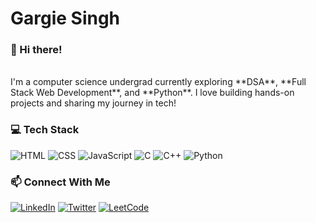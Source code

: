 # Gargie Singh

### 👋 Hi there!
<br>
I'm a computer science undergrad currently exploring **DSA**, **Full Stack Web Development**, and **Python**. I love building hands-on projects and sharing my journey in tech!

### 💻 Tech Stack
![HTML](https://img.shields.io/badge/-HTML5-orange?logo=html5&logoColor=white)
![CSS](https://img.shields.io/badge/-CSS3-blue?logo=css3&logoColor=white)
![JavaScript](https://img.shields.io/badge/-JavaScript-yellow?logo=javascript&logoColor=black)
![C](https://img.shields.io/badge/-C-blue?logo=c&logoColor=white)
![C++](https://img.shields.io/badge/-C++-00599C?logo=c%2B%2B&logoColor=white)
![Python](https://img.shields.io/badge/-Python-3776AB?logo=python&logoColor=white)

### 📫 Connect With Me
[![LinkedIn](https://img.shields.io/badge/-LinkedIn-blue?logo=linkedin&logoColor=white)](https://www.linkedin.com/in/gargieesingh/)
[![Twitter](https://img.shields.io/badge/-Twitter-1DA1F2?logo=twitter&logoColor=white)](https://twitter.com/gargieesingh)
[![LeetCode](https://img.shields.io/badge/-LeetCode-FFA116?logo=leetcode&logoColor=white)](https://leetcode.com/gargieesingh/)

